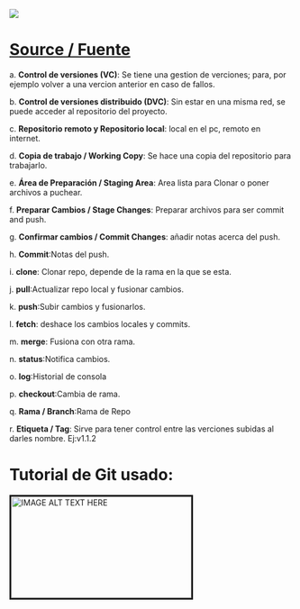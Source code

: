 
[<img src="https://upload.wikimedia.org/wikipedia/commons/thumb/8/8a/Logo_pucv_ok.PNG/320px-Logo_pucv_ok.PNG">][2]

[2]:https://www.pucv.cl/

# [Source / Fuente](https://git-scm.com/) 

a. **Control de versiones (VC)**: Se tiene una gestion de verciones; para, por ejemplo volver a una vercion anterior en caso de fallos.

b. **Control de versiones distribuido (DVC)**: Sin estar en una misma red, se puede acceder al repositorio del proyecto.

c. **Repositorio remoto y Repositorio local**: local en el pc, remoto en internet.

d. **Copia de trabajo / Working Copy**: Se hace una copia del repositorio para trabajarlo.

e. **Área de Preparación / Staging Area**: Area lista para Clonar o poner archivos a puchear.

f. __Preparar Cambios / Stage Changes__: Preparar archivos para ser commit and push.

g. **Confirmar cambios / Commit Changes**: añadir notas acerca del push.

h. **Commit**:Notas del push.

i. **clone**: Clonar repo, depende de la rama en la que se esta.

j. **pull**:Actualizar repo local y fusionar cambios.

k. **push**:Subir cambios y fusionarlos.

l. **fetch**: deshace los cambios locales y commits.

m. **merge**: Fusiona con otra rama.

n. **status**:Notifica cambios.

o. **log**:Historial de consola

p. **checkout**:Cambia de rama.

q. **Rama / Branch**:Rama de Repo

r. **Etiqueta / Tag**: Sirve para tener control entre las verciones subidas al darles nombre. Ej:v1.1.2

# Tutorial de Git usado:

<a href="http://www.youtube.com/watch?feature=player_embedded&v=QGKTdL7GG24
" target="_blank"><img src="http://img.youtube.com/vi/QGKTdL7GG24/0.jpg" 
alt="IMAGE ALT TEXT HERE" width="320" height="180" border="3" /></a>
